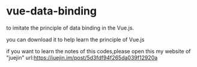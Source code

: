 # vue-data-binding
to imitate the principle of data binding in the Vue.js.   

you can download it to help learn the principle of Vue.js

if you want to learn the notes of this codes,please open this my website of "juejin"
url:https://juejin.im/post/5d3fdf94f265da039f12920a
